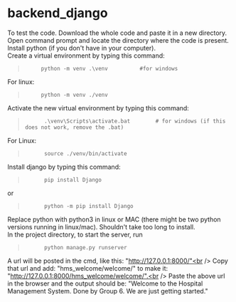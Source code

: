 # backend_django
To test the code. Download the whole code and paste it in a new directory. <br />
Open command prompt and locate the directory where the code is present.<br />
Install python (if you don't have in your computer).<br />
Create a virtual environment by typing this command:  <br />
>          python -m venv .\venv          #for windows
For linux:
>          python -m venv ./venv
Activate the new virtual environment by typing this command:<br />
>           .\venv\Scripts\activate.bat        # for windows (if this does not work, remove the .bat)
For Linux:
>           source ./venv/bin/activate           
Install django by typing this command:<br />
>           pip install Django
or<br />
>           python -m pip install Django
Replace python with python3 in linux or MAC (there might be two python versions running in linux/mac). Shouldn't take too long to install.<br />
In the project directory, to start the server, run<br />
>           python manage.py runserver
A url will be posted in the cmd, like this: "http://127.0.0.1:8000/"<br />
Copy that url and add: "hms_welcome/welcome/" to make it: "http://127.0.0.1:8000/hms_welcome/welcome/".<br />
Paste the above url in the browser and the output should be: "Welcome to the Hospital Management System. Done by Group 6. We are just getting started."<br />
